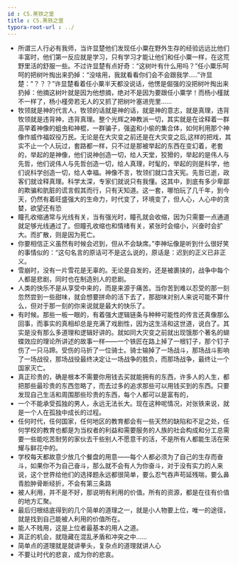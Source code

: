 ```yaml
---
id : C5.黑铁之堡
title : C5.黑铁之堡
typora-root-url : ../
---
```


- 所谓三人行必有我师，当许显楚他们发现任小粟在野外生存的经验远远比他们丰富时，他们第一反应就是学习，只有学习才能让他们和任小粟一样，在这荒野里活的舒服一些。不过许显楚有点好奇：“这树叶有什么用吗？”任小粟乐呵呵的把树叶掏出来扔掉：“没啥用，我就看看你们会不会跟我学.....”许显楚："？？？”许显楚看着任小粟半天都没说话，他愣是倔强的没把树叶掏出来扔掉：他摘这树叶就是因为他想摘，绝对不是因为要跟任小粟学！而杨小槿就不一样了，杨小槿旁若无人的又抓了把树叶塞进兜里......
- 牧领就是神的代言人，牧领的话就是神的话，就是神的意志，就是真理，违背牧领就是违背神，违背真理。整个光辉之神教派一切，其实就是在诠释着一群高举着神像的蛆虫和神棍，一群骗子，强盗和小偷的集合体，如何利用那个神像作威作福奴役万民。无论是在大灾变之前还是在大灾变之后,这样的把戏，其实不止一个人玩过，套路都一样，只不过是那被举起的东西在变幻着，老套的，举起的是神像，他们说神创造一切，给人天堂，狡猾的，举起的是伟人与先哲，他们说伟人与先哲创造一切，给人真理，时髦的，举起的则是科学，他们说科学创造一切，给人幸福。神像不言，牧领们就口含天宪。先哲已逝，政客们就诠释真理。科学太深，专家们就说只有我懂。这其中，到底有多少卑鄙的欺骗和肮脏的谎言假其而行，只有天知道。这一套，哪怕玩了几千年，到今天，仍然有着旺盛强大的生命力，时代变了，环境变了，但人心，人心中的贪婪，欲望还有恐
- 瞳孔收缩通常与光线有关，当有强光时，瞳孔就会收缩，因为只需要一点通道就足够光线通过了。但瞳孔收缩也和情绪有关，紧张时会缩小，兴奋时会扩大。而扩散，则是因为死亡。
- 你要相信正义虽然有时候会迟到，但从不会缺席。”李神坛像是听到什么很好笑的事情似的：“这句名言的原话可不是这么说的，原话是：迟到的正义已非正义。
- 雪崩时，没有一片雪花是无辜的。无论是自发的，还是被裹挟的，战争中每个人都是悲剧，同时也在制造别人的悲剧。
- 人类的快乐不是从享受中来的，而是来源于痛苦。当你苦到难以忍受的那一刻忽然尝到一些甜味，就会想要拼命的活下去了，那甜味对别人来说可能不算什么，但对于那一刻的你来说就是最大的快乐了。
- 有时候。那些一板一眼的，有着强大逻辑链条与种种可能性的传言还真像那么回事，而事实的真相却总是充满了戏剧性，因为这生活和这世道，说白了。其实是没有那么多道理和逻辑好讲的。就如同大灾变之前就出现饿那个著名的蝴蝶效应的理论所讲述的故事一样——一个铁匠在路上掉了一根钉子，那个钉子伤了一只马蹄。受伤的马折了一位骑士。骑士输掉了一场战斗，那场战斗影响了一场战役，那场战役最终决定让一场战争的胜负，而那场战争，最终让一个国家灭亡。
- 真正珍贵的，确是根本不需要你用钱去买就能拥有的东西，许多人的人生，都把那些最珍贵的东西忽略了，而去过多的追求那些可以用钱买到的东西。只要发现自己生活和周围那些珍贵的东西，每个人都可以是富有的，
- 一个不能承受孤独的男人，永远无法长大。现在这种呢情况，对张铁来说，就是一个人在孤独中成长的过程。
- 任何时代，任何国家，任何地区的教育都会有一些天然的缺陷和不足之处，任何学校的教育也都是为当权者的利益和需要服务的人族的社会构成和分工总需要一些能吃苦耐劳的家伙去干些别人不愿意干的活，不是所有人都能生活在荣耀与鲜花中的。
- 学校每天都故意少放几个餐盘的用意——每个人都必须为了自己的生存而奋斗，如果你不为自己奋斗，那么就不会有人为你奋斗，对于没有实力的人来说，这个世界给他们的选择题永远都很简单，要么忍气吞声苟延残喘，要么鼻青脸肿骨断经折，不会有第三条路
- 被人利用，并不是不好，那说明有利用的价值。所有的资源，都是在往有价值的地方汇聚。
- 最后归根结底得到的几个简单的道理之一，就是小人物要上位，唯一的途径，就是找到自己能被人利用的价值所在。
- 能人不贱用，这是上位者最基本的用人之道。
- 真正的机会，就隐藏在混乱矛盾和冲突之中……
- 简单点的道理就是就讲拳头，复杂点的道理就讲人心
- 不要让时代的悲哀，成为你的悲哀。

